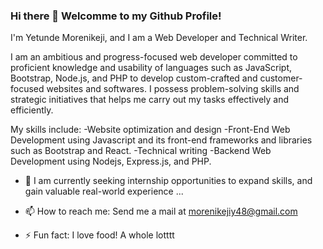 ### Hi there 👋 Welcomme to my Github Profile!

I'm Yetunde Morenikeji, and I am a Web Developer and Technical Writer. 

I am an ambitious and progress-focused web developer committed to proficient knowledge and usability of languages such as JavaScript, Bootstrap, Node.js, and PHP to develop custom-crafted and customer-focused websites and softwares. I possess problem-solving skills and strategic initiatives that helps me carry out my tasks effectively and efficiently. 

My skills include: 
-Website optimization and design
-Front-End Web Development using Javascript and its front-end frameworks and libraries such as Bootstrap and React. 
-Technical writing
-Backend Web Development using Nodejs, Express.js, and PHP.



- 👯 I am currently seeking internship opportunities to expand skills, and gain valuable real-world experience ...


- 📫 How to reach me: Send me a mail at morenikejiy48@gmail.com

- ⚡ Fun fact: I love food! A whole lotttt

